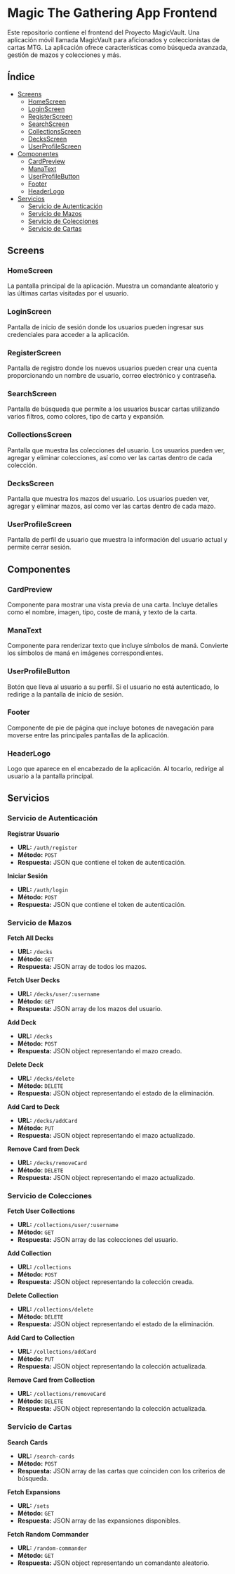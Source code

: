 # Magic The Gathering App Frontend

Este repositorio contiene el frontend del Proyecto MagicVault. Una aplicación móvil llamada MagicVault para aficionados y coleccionistas de cartas MTG. La aplicación ofrece características como búsqueda avanzada, gestión de mazos y colecciones y más.

## Índice

- [Screens](#screens)
  - [HomeScreen](#homescreen)
  - [LoginScreen](#loginscreen)
  - [RegisterScreen](#registerscreen)
  - [SearchScreen](#searchscreen)
  - [CollectionsScreen](#collectionsscreen)
  - [DecksScreen](#decksscreen)
  - [UserProfileScreen](#userprofilescreen)
- [Componentes](#componentes)
  - [CardPreview](#cardpreview)
  - [ManaText](#manatext)
  - [UserProfileButton](#userprofilebutton)
  - [Footer](#footer)
  - [HeaderLogo](#headerlogo)
- [Servicios](#servicios)
  - [Servicio de Autenticación](#servicio-de-autenticación)
  - [Servicio de Mazos](#servicio-de-mazos)
  - [Servicio de Colecciones](#servicio-de-colecciones)
  - [Servicio de Cartas](#servicio-de-cartas)

## Screens

### HomeScreen

La pantalla principal de la aplicación. Muestra un comandante aleatorio y las últimas cartas visitadas por el usuario.

### LoginScreen

Pantalla de inicio de sesión donde los usuarios pueden ingresar sus credenciales para acceder a la aplicación.

### RegisterScreen

Pantalla de registro donde los nuevos usuarios pueden crear una cuenta proporcionando un nombre de usuario, correo electrónico y contraseña.

### SearchScreen

Pantalla de búsqueda que permite a los usuarios buscar cartas utilizando varios filtros, como colores, tipo de carta y expansión.

### CollectionsScreen

Pantalla que muestra las colecciones del usuario. Los usuarios pueden ver, agregar y eliminar colecciones, así como ver las cartas dentro de cada colección.

### DecksScreen

Pantalla que muestra los mazos del usuario. Los usuarios pueden ver, agregar y eliminar mazos, así como ver las cartas dentro de cada mazo.

### UserProfileScreen

Pantalla de perfil de usuario que muestra la información del usuario actual y permite cerrar sesión.

## Componentes

### CardPreview

Componente para mostrar una vista previa de una carta. Incluye detalles como el nombre, imagen, tipo, coste de maná, y texto de la carta.

### ManaText

Componente para renderizar texto que incluye símbolos de maná. Convierte los símbolos de maná en imágenes correspondientes.

### UserProfileButton

Botón que lleva al usuario a su perfil. Si el usuario no está autenticado, lo redirige a la pantalla de inicio de sesión.

### Footer

Componente de pie de página que incluye botones de navegación para moverse entre las principales pantallas de la aplicación.

### HeaderLogo

Logo que aparece en el encabezado de la aplicación. Al tocarlo, redirige al usuario a la pantalla principal.

## Servicios

### Servicio de Autenticación

**Registrar Usuario**

- **URL:** `/auth/register`
- **Método:** `POST`
- **Respuesta:** JSON que contiene el token de autenticación.

**Iniciar Sesión**

- **URL:** `/auth/login`
- **Método:** `POST`
- **Respuesta:** JSON que contiene el token de autenticación.

### Servicio de Mazos

**Fetch All Decks**

- **URL:** `/decks`
- **Método:** `GET`
- **Respuesta:** JSON array de todos los mazos.

**Fetch User Decks**

- **URL:** `/decks/user/:username`
- **Método:** `GET`
- **Respuesta:** JSON array de los mazos del usuario.

**Add Deck**

- **URL:** `/decks`
- **Método:** `POST`
- **Respuesta:** JSON object representando el mazo creado.

**Delete Deck**

- **URL:** `/decks/delete`
- **Método:** `DELETE`
- **Respuesta:** JSON object representando el estado de la eliminación.

**Add Card to Deck**

- **URL:** `/decks/addCard`
- **Método:** `PUT`
- **Respuesta:** JSON object representando el mazo actualizado.

**Remove Card from Deck**

- **URL:** `/decks/removeCard`
- **Método:** `DELETE`
- **Respuesta:** JSON object representando el mazo actualizado.

### Servicio de Colecciones

**Fetch User Collections**

- **URL:** `/collections/user/:username`
- **Método:** `GET`
- **Respuesta:** JSON array de las colecciones del usuario.

**Add Collection**

- **URL:** `/collections`
- **Método:** `POST`
- **Respuesta:** JSON object representando la colección creada.

**Delete Collection**

- **URL:** `/collections/delete`
- **Método:** `DELETE`
- **Respuesta:** JSON object representando el estado de la eliminación.

**Add Card to Collection**

- **URL:** `/collections/addCard`
- **Método:** `PUT`
- **Respuesta:** JSON object representando la colección actualizada.

**Remove Card from Collection**

- **URL:** `/collections/removeCard`
- **Método:** `DELETE`
- **Respuesta:** JSON object representando la colección actualizada.

### Servicio de Cartas

**Search Cards**

- **URL:** `/search-cards`
- **Método:** `POST`
- **Respuesta:** JSON array de las cartas que coinciden con los criterios de búsqueda.

**Fetch Expansions**

- **URL:** `/sets`
- **Método:** `GET`
- **Respuesta:** JSON array de las expansiones disponibles.

**Fetch Random Commander**

- **URL:** `/random-commander`
- **Método:** `GET`
- **Respuesta:** JSON object representando un comandante aleatorio.
